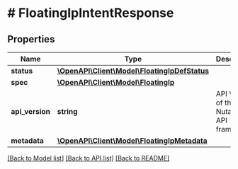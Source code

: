 # # FloatingIpIntentResponse

## Properties

Name | Type | Description | Notes
------------ | ------------- | ------------- | -------------
**status** | [**\OpenAPI\Client\Model\FloatingIpDefStatus**](FloatingIpDefStatus.md) |  | [optional]
**spec** | [**\OpenAPI\Client\Model\FloatingIp**](FloatingIp.md) |  | [optional]
**api_version** | **string** | API Version of the Nutanix v3 API framework. | [default to '3.1.0']
**metadata** | [**\OpenAPI\Client\Model\FloatingIpMetadata**](FloatingIpMetadata.md) |  |

[[Back to Model list]](../../README.md#models) [[Back to API list]](../../README.md#endpoints) [[Back to README]](../../README.md)
